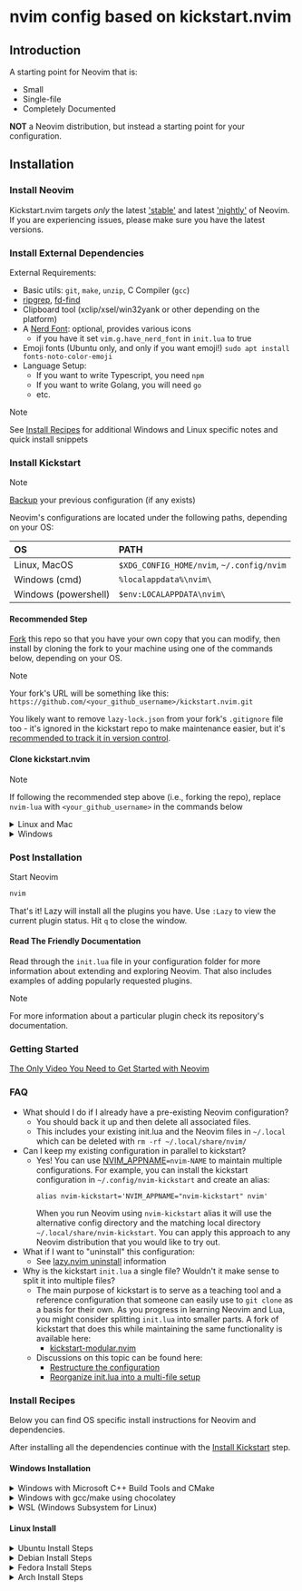 # nvim config based on kickstart.nvim

## Introduction

A starting point for Neovim that is:

* Small
* Single-file
* Completely Documented

**NOT** a Neovim distribution, but instead a starting point for your configuration.

## Installation

### Install Neovim

Kickstart.nvim targets *only* the latest
['stable'](https://github.com/neovim/neovim/releases/tag/stable) and latest
['nightly'](https://github.com/neovim/neovim/releases/tag/nightly) of Neovim.
If you are experiencing issues, please make sure you have the latest versions.

### Install External Dependencies

External Requirements:
- Basic utils: `git`, `make`, `unzip`, C Compiler (`gcc`)
- [ripgrep](https://github.com/BurntSushi/ripgrep#installation),
  [fd-find](https://github.com/sharkdp/fd#installation)
- Clipboard tool (xclip/xsel/win32yank or other depending on the platform)
- A [Nerd Font](https://www.nerdfonts.com/): optional, provides various icons
  - if you have it set `vim.g.have_nerd_font` in `init.lua` to true
- Emoji fonts (Ubuntu only, and only if you want emoji!) `sudo apt install fonts-noto-color-emoji`
- Language Setup:
  - If you want to write Typescript, you need `npm`
  - If you want to write Golang, you will need `go`
  - etc.

> [!NOTE]
> See [Install Recipes](#Install-Recipes) for additional Windows and Linux specific notes
> and quick install snippets

### Install Kickstart

> [!NOTE]
> [Backup](#FAQ) your previous configuration (if any exists)

Neovim's configurations are located under the following paths, depending on your OS:

| OS | PATH |
| :- | :--- |
| Linux, MacOS | `$XDG_CONFIG_HOME/nvim`, `~/.config/nvim` |
| Windows (cmd)| `%localappdata%\nvim\` |
| Windows (powershell)| `$env:LOCALAPPDATA\nvim\` |

#### Recommended Step

[Fork](https://docs.github.com/en/get-started/quickstart/fork-a-repo) this repo
so that you have your own copy that you can modify, then install by cloning the
fork to your machine using one of the commands below, depending on your OS.

> [!NOTE]
> Your fork's URL will be something like this:
> `https://github.com/<your_github_username>/kickstart.nvim.git`

You likely want to remove `lazy-lock.json` from your fork's `.gitignore` file
too - it's ignored in the kickstart repo to make maintenance easier, but it's
[recommended to track it in version control](https://lazy.folke.io/usage/lockfile).

#### Clone kickstart.nvim

> [!NOTE]
> If following the recommended step above (i.e., forking the repo), replace
> `nvim-lua` with `<your_github_username>` in the commands below

<details><summary> Linux and Mac </summary>

```sh
git clone https://github.com/nvim-lua/kickstart.nvim.git "${XDG_CONFIG_HOME:-$HOME/.config}"/nvim
```

</details>

<details><summary> Windows </summary>

If you're using `cmd.exe`:

```
git clone https://github.com/nvim-lua/kickstart.nvim.git "%localappdata%\nvim"
```

If you're using `powershell.exe`

```
git clone https://github.com/nvim-lua/kickstart.nvim.git "${env:LOCALAPPDATA}\nvim"
```

</details>

### Post Installation

Start Neovim

```sh
nvim
```

That's it! Lazy will install all the plugins you have. Use `:Lazy` to view
the current plugin status. Hit `q` to close the window.

#### Read The Friendly Documentation

Read through the `init.lua` file in your configuration folder for more
information about extending and exploring Neovim. That also includes
examples of adding popularly requested plugins.

> [!NOTE]
> For more information about a particular plugin check its repository's documentation.


### Getting Started

[The Only Video You Need to Get Started with Neovim](https://youtu.be/m8C0Cq9Uv9o)

### FAQ

* What should I do if I already have a pre-existing Neovim configuration?
  * You should back it up and then delete all associated files.
  * This includes your existing init.lua and the Neovim files in `~/.local`
    which can be deleted with `rm -rf ~/.local/share/nvim/`
* Can I keep my existing configuration in parallel to kickstart?
  * Yes! You can use [NVIM_APPNAME](https://neovim.io/doc/user/starting.html#%24NVIM_APPNAME)`=nvim-NAME`
    to maintain multiple configurations. For example, you can install the kickstart
    configuration in `~/.config/nvim-kickstart` and create an alias:
    ```
    alias nvim-kickstart='NVIM_APPNAME="nvim-kickstart" nvim'
    ```
    When you run Neovim using `nvim-kickstart` alias it will use the alternative
    config directory and the matching local directory
    `~/.local/share/nvim-kickstart`. You can apply this approach to any Neovim
    distribution that you would like to try out.
* What if I want to "uninstall" this configuration:
  * See [lazy.nvim uninstall](https://lazy.folke.io/usage#-uninstalling) information
* Why is the kickstart `init.lua` a single file? Wouldn't it make sense to split it into multiple files?
  * The main purpose of kickstart is to serve as a teaching tool and a reference
    configuration that someone can easily use to `git clone` as a basis for their own.
    As you progress in learning Neovim and Lua, you might consider splitting `init.lua`
    into smaller parts. A fork of kickstart that does this while maintaining the
    same functionality is available here:
    * [kickstart-modular.nvim](https://github.com/dam9000/kickstart-modular.nvim)
  * Discussions on this topic can be found here:
    * [Restructure the configuration](https://github.com/nvim-lua/kickstart.nvim/issues/218)
    * [Reorganize init.lua into a multi-file setup](https://github.com/nvim-lua/kickstart.nvim/pull/473)

### Install Recipes

Below you can find OS specific install instructions for Neovim and dependencies.

After installing all the dependencies continue with the [Install Kickstart](#Install-Kickstart) step.

#### Windows Installation

<details><summary>Windows with Microsoft C++ Build Tools and CMake</summary>
Installation may require installing build tools and updating the run command for `telescope-fzf-native`

See `telescope-fzf-native` documentation for [more details](https://github.com/nvim-telescope/telescope-fzf-native.nvim#installation)

This requires:

- Install CMake and the Microsoft C++ Build Tools on Windows

```lua
{'nvim-telescope/telescope-fzf-native.nvim', build = 'cmake -S. -Bbuild -DCMAKE_BUILD_TYPE=Release && cmake --build build --config Release && cmake --install build --prefix build' }
```
</details>
<details><summary>Windows with gcc/make using chocolatey</summary>
Alternatively, one can install gcc and make which don't require changing the config,
the easiest way is to use choco:

1. install [chocolatey](https://chocolatey.org/install)
either follow the instructions on the page or use winget,
run in cmd as **admin**:
```
winget install --accept-source-agreements chocolatey.chocolatey
```

2. install all requirements using choco, exit the previous cmd and
open a new one so that choco path is set, and run in cmd as **admin**:
```
choco install -y neovim git ripgrep wget fd unzip gzip mingw make
```
</details>
<details><summary>WSL (Windows Subsystem for Linux)</summary>

```
wsl --install
wsl
sudo add-apt-repository ppa:neovim-ppa/unstable -y
sudo apt update
sudo apt install make gcc ripgrep unzip git xclip neovim
```
</details>

#### Linux Install
<details><summary>Ubuntu Install Steps</summary>

```
sudo add-apt-repository ppa:neovim-ppa/unstable -y
sudo apt update
sudo apt install make gcc ripgrep unzip git xclip neovim
```
</details>
<details><summary>Debian Install Steps</summary>

```
sudo apt update
sudo apt install make gcc ripgrep unzip git xclip curl

# Now we install nvim
curl -LO https://github.com/neovim/neovim/releases/latest/download/nvim-linux-x86_64.tar.gz
sudo rm -rf /opt/nvim-linux-x86_64
sudo mkdir -p /opt/nvim-linux-x86_64
sudo chmod a+rX /opt/nvim-linux-x86_64
sudo tar -C /opt -xzf nvim-linux-x86_64.tar.gz

# make it available in /usr/local/bin, distro installs to /usr/bin
sudo ln -sf /opt/nvim-linux-x86_64/bin/nvim /usr/local/bin/
```
</details>
<details><summary>Fedora Install Steps</summary>

```
sudo dnf install -y gcc make git ripgrep fd-find unzip neovim
```
</details>

<details><summary>Arch Install Steps</summary>

```
sudo pacman -S --noconfirm --needed gcc make git ripgrep fd unzip neovim
```
</details>

